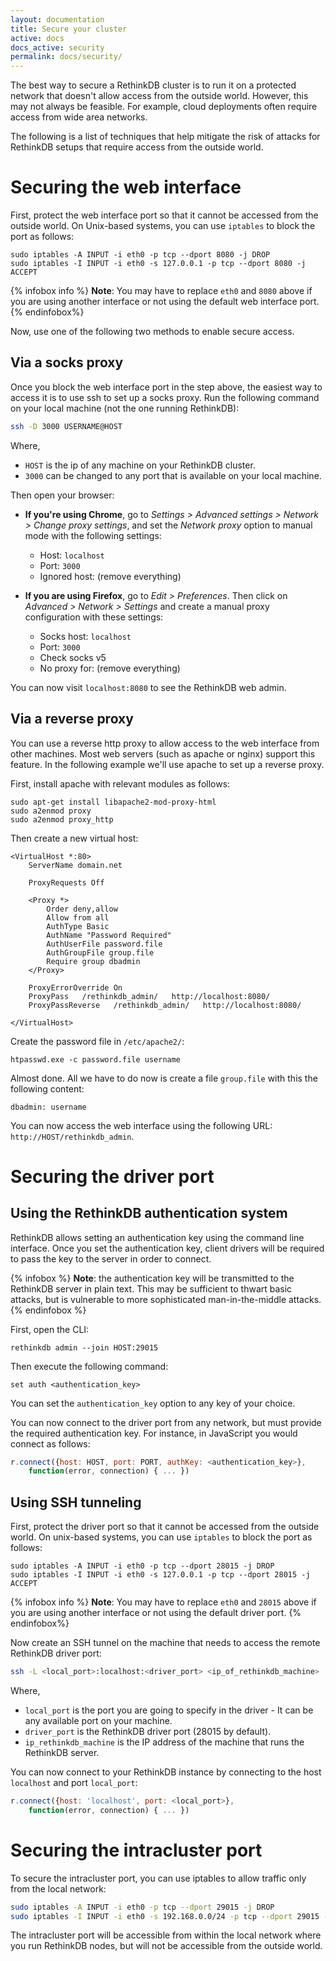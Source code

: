 ```yaml
---
layout: documentation
title: Secure your cluster
active: docs
docs_active: security
permalink: docs/security/
---
```


The best way to secure a RethinkDB cluster is to run it on a protected
network that doesn't allow access from the outside world. However,
this may not always be feasible. For example, cloud deployments often
require access from wide area networks.

The following is a list of techniques that help mitigate the risk of
attacks for RethinkDB setups that require access from the outside
world.

# Securing the web interface #

First, protect the web interface port so that it cannot be accessed
from the outside world. On Unix-based systems, you can use `iptables`
to block the port as follows:

```
sudo iptables -A INPUT -i eth0 -p tcp --dport 8080 -j DROP
sudo iptables -I INPUT -i eth0 -s 127.0.0.1 -p tcp --dport 8080 -j ACCEPT
```

{% infobox info %}
__Note__: You may have to replace `eth0` and `8080` above if you are
using another interface or not using the default web interface port.
{% endinfobox%}

Now, use one of the following two methods to enable secure access.

## Via a socks proxy ##

Once you block the web interface port in the step above, the easiest
way to access it is to use ssh to set up a socks proxy. Run the
following command on your local machine (not the one running
RethinkDB):

```bash
ssh -D 3000 USERNAME@HOST
```

Where,

- `HOST` is the ip of any machine on your RethinkDB cluster.
- `3000` can be changed to any port that is available on your local
  machine.

Then open your browser:

- __If you're using Chrome__, go to _Settings > Advanced settings >
  Network > Change proxy settings_, and set the _Network proxy_ option
  to manual mode with the following settings:
  - Host: `localhost`
  - Port: `3000`
  - Ignored host: (remove everything)

- __If you are using Firefox__, go to _Edit > Preferences_. Then click
  on _Advanced > Network > Settings_ and create a manual proxy
  configuration with these settings:
  - Socks host: `localhost`
  - Port: `3000`
  - Check socks v5
  - No proxy for: (remove everything)

You can now visit `localhost:8080` to see the RethinkDB web admin.

## Via a reverse proxy ##

You can use a reverse http proxy to allow access to the web interface
from other machines. Most web servers (such as apache or nginx)
support this feature. In the following example we'll use apache to set
up a reverse proxy.

First, install apache with relevant modules as follows:

```
sudo apt-get install libapache2-mod-proxy-html
sudo a2enmod proxy
sudo a2enmod proxy_http
```

Then create a new virtual host:

```
<VirtualHost *:80>
    ServerName domain.net

    ProxyRequests Off

    <Proxy *>
        Order deny,allow
        Allow from all
        AuthType Basic
        AuthName "Password Required"
        AuthUserFile password.file
        AuthGroupFile group.file
        Require group dbadmin
    </Proxy>

    ProxyErrorOverride On
    ProxyPass   /rethinkdb_admin/   http://localhost:8080/
    ProxyPassReverse   /rethinkdb_admin/   http://localhost:8080/

</VirtualHost>
```

Create the password file in `/etc/apache2/`:

```
htpasswd.exe -c password.file username
```

Almost done. All we have to do now is create a file `group.file` with
this the following content:

```
dbadmin: username
```

You can now access the web interface using the following URL:
`http://HOST/rethinkdb_admin`.

# Securing the driver port #

## Using the RethinkDB authentication system ##

RethinkDB allows setting an authentication key using the command line
interface. Once you set the authentication key, client drivers will be
required to pass the key to the server in order to connect.

{% infobox %}
__Note__: the authentication key will be transmitted to the RethinkDB
server in plain text. This may be sufficient to thwart basic attacks,
but is vulnerable to more sophisticated man-in-the-middle attacks.
{% endinfobox %}

First, open the CLI:

```
rethinkdb admin --join HOST:29015
```

Then execute the following command:

```
set auth <authentication_key>
```

You can set the `authentication_key` option to any key of your choice.

You can now connect to the driver port from any network, but must
provide the required authentication key. For instance, in JavaScript
you would connect as follows:

```javascript
r.connect({host: HOST, port: PORT, authKey: <authentication_key>},
    function(error, connection) { ... })
```

## Using SSH tunneling ##

First, protect the driver port so that it cannot be accessed from the
outside world. On unix-based systems, you can use `iptables` to block
the port as follows:

```
sudo iptables -A INPUT -i eth0 -p tcp --dport 28015 -j DROP
sudo iptables -I INPUT -i eth0 -s 127.0.0.1 -p tcp --dport 28015 -j ACCEPT
```

{% infobox info %}
__Note__: You may have to replace `eth0` and `28015` above if you are
using another interface or not using the default driver port.
{% endinfobox%}

Now create an SSH tunnel on the machine that needs to access the
remote RethinkDB driver port:

```bash
ssh -L <local_port>:localhost:<driver_port> <ip_of_rethinkdb_machine>
```

Where,

- `local_port` is the port you are going to specify in the driver - It
  can be any available port on your machine.
- `driver_port` is the RethinkDB driver port (28015 by default).
- `ip_rethinkdb_machine` is the IP address of the machine that runs
  the RethinkDB server.

You can now connect to your RethinkDB instance by connecting to the
host `localhost` and port `local_port`:

```javascript
r.connect({host: 'localhost', port: <local_port>},
    function(error, connection) { ... })
```

# Securing the intracluster port #

To secure the intracluster port, you can use iptables to allow traffic
only from the local network:

```bash
sudo iptables -A INPUT -i eth0 -p tcp --dport 29015 -j DROP
sudo iptables -I INPUT -i eth0 -s 192.168.0.0/24 -p tcp --dport 29015 -j ACCEPT
```

The intracluster port will be accessible from within the local network
where you run RethinkDB nodes, but will not be accessible from the
outside world.

